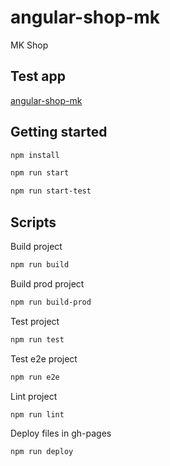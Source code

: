 # angular-shop-mk
MK Shop

## Test app 
[angular-shop-mk](https://sebastiangolian.github.io/angular-shop-mk)

## Getting started
```bash
npm install
```
```bash
npm run start
```
```bash
npm run start-test
```

## Scripts
Build project
```bash
npm run build
```
Build prod project
```bash
npm run build-prod
```
Test project
```bash
npm run test
```
Test e2e project
```bash
npm run e2e
```
Lint project
```bash
npm run lint
```
Deploy files in gh-pages
```bash
npm run deploy
```
